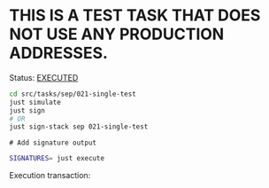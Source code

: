 # THIS IS A TEST TASK THAT DOES NOT USE ANY PRODUCTION ADDRESSES.

Status: [EXECUTED](https://sepolia.etherscan.io/tx/0x3acb7a978011ec0ddffd764c55dd316c6fdc001971237444995c4e603202415c)

```bash
cd src/tasks/sep/021-single-test
just simulate
just sign
# OR
just sign-stack sep 021-single-test
```

```
# Add signature output
```

```bash
SIGNATURES= just execute
```

Execution transaction: [](https://sepolia.etherscan.io/tx/)

